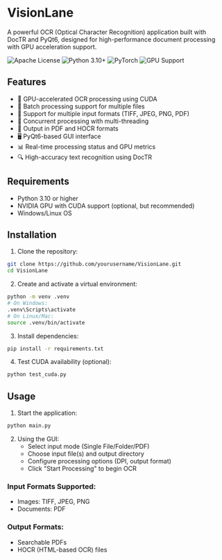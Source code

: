 # VisionLane

A powerful OCR (Optical Character Recognition) application built with DocTR and PyQt6, designed for high-performance document processing with GPU acceleration support.

![Apache License](https://img.shields.io/badge/license-Apache-blue.svg)
![Python 3.10+](https://img.shields.io/badge/python-3.10+-blue.svg)
![PyTorch](https://img.shields.io/badge/PyTorch-2.0+-red.svg)
![GPU Support](https://img.shields.io/badge/GPU-CUDA_Support-green.svg)

## Features

- 🚀 GPU-accelerated OCR processing using CUDA
- 📁 Batch processing support for multiple files
- 📄 Support for multiple input formats (TIFF, JPEG, PNG, PDF)
- 🔄 Concurrent processing with multi-threading
- 💾 Output in PDF and HOCR formats
- 🖥️ PyQt6-based GUI interface
- 📊 Real-time processing status and GPU metrics
- 🔍 High-accuracy text recognition using DocTR

## Requirements

- Python 3.10 or higher
- NVIDIA GPU with CUDA support (optional, but recommended)
- Windows/Linux OS

## Installation

1. Clone the repository:
```bash
git clone https://github.com/yourusername/VisionLane.git
cd VisionLane
```

2. Create and activate a virtual environment:
```bash
python -m venv .venv
# On Windows:
.venv\Scripts\activate
# On Linux/Mac:
source .venv/bin/activate
```

3. Install dependencies:
```bash
pip install -r requirements.txt
```

4. Test CUDA availability (optional):
```bash
python test_cuda.py
```

## Usage

1. Start the application:
```bash
python main.py
```

2. Using the GUI:
   - Select input mode (Single File/Folder/PDF)
   - Choose input file(s) and output directory
   - Configure processing options (DPI, output format)
   - Click "Start Processing" to begin OCR

### Input Formats Supported:
- Images: TIFF, JPEG, PNG
- Documents: PDF

### Output Formats:
- Searchable PDFs
- HOCR (HTML-based OCR) files
